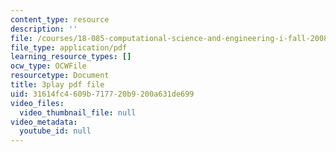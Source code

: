 ```yaml
---
content_type: resource
description: ''
file: /courses/18-085-computational-science-and-engineering-i-fall-2008/31614fc4609b717720b9200a631de699_2OmTX1AeVAg.pdf
file_type: application/pdf
learning_resource_types: []
ocw_type: OCWFile
resourcetype: Document
title: 3play pdf file
uid: 31614fc4-609b-7177-20b9-200a631de699
video_files:
  video_thumbnail_file: null
video_metadata:
  youtube_id: null
---
```

